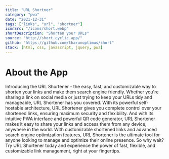 ```yaml
---
title: "URL Shortner"
category: "pwa"
date: "2021-12-31"
tags: ["links", "url", "shortner"]
iconSrc: "/icons/short.webp"
shortDescription: "Shorten your URLs"
source: "http://short.cyclic.app/"
github: "https://github.com/tharunoptimus/short"
stack: [html, css, javascript, jquery, pwa]
---
```


# About the App

Introducing the URL Shortener - the easy, fast, and customizable way to shorten your links and make them search engine friendly. Whether you're sharing a link on social media or just trying to keep your URLs tidy and manageable, URL Shortener has you covered. With its powerful self-hostable architecture, URL Shortener gives you complete control over your shortened links, ensuring maximum security and flexibility. And with its intuitive PWA interface and powerful QR code generator, URL Shortener makes it easy to share your links and access them from any device, anywhere in the world. With customizable shortened links and advanced search engine optimization features, URL Shortener is the ultimate tool for anyone looking to manage and optimize their online presence. So why wait? Try URL Shortener today and experience the power of fast, flexible, and customizable link management, right at your fingertips.
